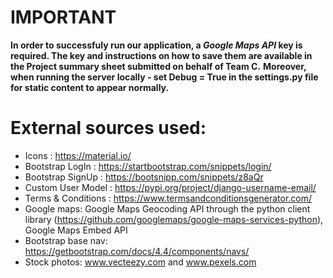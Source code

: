 # IMPORTANT #
**In order to successfuly run our application, a _Google Maps API_ key is required. The key and instructions on how to save them are available in the Project summary sheet submitted on behalf of Team C.**
**Moreover, when running the server locally - set Debug = True in the settings.py file for static content to appear normally.**
# External sources used:
- Icons :  https://material.io/ 
- Bootstrap LogIn : https://startbootstrap.com/snippets/login/ 
- Bootstrap SignUp : https://bootsnipp.com/snippets/z8aQr 
- Custom User Model : https://pypi.org/project/django-username-email/ 
- Terms & Conditions : https://www.termsandconditionsgenerator.com/ 
- Google maps: Google Maps Geocoding API through the python client library (https://github.com/googlemaps/google-maps-services-python), Google Maps Embed API
- Bootstrap base nav: https://getbootstrap.com/docs/4.4/components/navs/
- Stock photos: www.vecteezy.com and www.pexels.com


